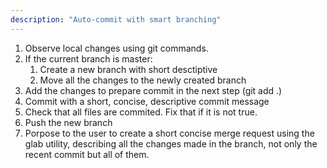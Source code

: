 ```yaml
---
description: "Auto-commit with smart branching"
---
```


1. Observe local changes using git commands.
2. If the current branch is master:
   1. Create a new branch with short desctiptive
   2. Move all the changes to the newly created branch
3. Add the changes to prepare commit in the next step (git add .)
4. Commit with a short, concise, descriptive commit message
5. Check that all files are commited. Fix that if it is not true.
6. Push the new branch
7. Porpose to the user to create a short concise merge request using the glab utility, describing all the changes made in the branch, not only the recent commit but all of them.
